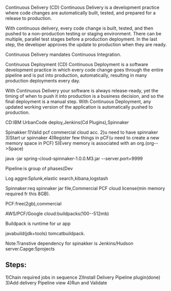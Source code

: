 Continuous Delivery (CD)
Continuous Delivery  is a development practice where code changes are automatically built, tested, and prepared for a release to production.

With continuous delivery, every code change is built, tested, and then pushed to a non-production testing or staging environment. There can be multiple, parallel test stages before a production deployment. In the last step, the developer approves the update to production when they are ready.

Continuous Delivery mandates Continuous Integration.

Continuous Deployment (CD)
Continuous Deployment is a software development practice in which every code change goes through the entire pipeline and is put into production, automatically, resulting in many production deployments every day.

With Continuous Delivery your software is always release-ready, yet the timing of when to push it into production is a business decision, and so the final deployment is a manual step. With Continuous Deployment, any updated working version of the application is automatically pushed to production.

CD:IBM UrbanCode deploy,Jenkins(Cd Plugins),Spinnaker

Spinakker:1)Valid pcf commercial cloud acc.
2)u need to have spinnaker
3)Start ur spinnaker
4)Register few things in pCF(u need to create  a new memory space in PCF)
5)Every memory is associated with an org.(org-->Space)

java -jar spring-cloud-spinnaker-1.0.0.M3.jar --server.port=9999


Pipeline:is group of phases(Dev

Log aggre:Splunk,elastic search,kibana,logstash

Spinnaker:req spinnaker jar file,Commercial PCF cloud license(min memory required fr this 8GB).

PCF:free(2gb),commercial

AWS/PCF/Google cloud:buildpacks(100--512mb)

Buildpack is runtime for ur app

javabuild(jdk+tools)
tomcatbuildpack.

Note:Transtive dependency for spinakker is Jenkins/Hudson server.Capge:5projects

Steps:
-------
1)Chain required jobs in sequence
2)Install Delivery Pipeline plugin(done)
3)Add delivery Pipeline view
4)Run and Validate
